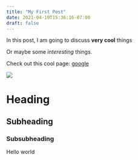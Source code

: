 ```yaml
---
title: "My First Post"
date: 2021-04-10T15:36:16-07:00
draft: false
---
```


In this post, I am going to discuss **very cool** things

Or maybe some *interesting* things.

Check out this cool page: [google](https://google.com)

![](/dog%20cartoon.jpg)


# Heading
## Subheading
### Subsubheading

Hello world
